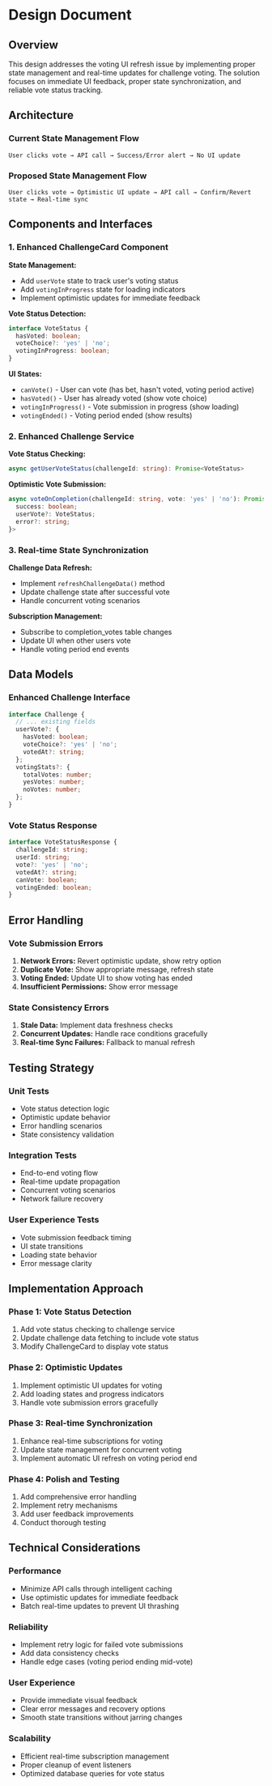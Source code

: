# Design Document

## Overview

This design addresses the voting UI refresh issue by implementing proper state management and real-time updates for challenge voting. The solution focuses on immediate UI feedback, proper state synchronization, and reliable vote status tracking.

## Architecture

### Current State Management Flow
```
User clicks vote → API call → Success/Error alert → No UI update
```

### Proposed State Management Flow
```
User clicks vote → Optimistic UI update → API call → Confirm/Revert state → Real-time sync
```

## Components and Interfaces

### 1. Enhanced ChallengeCard Component

**State Management:**
- Add `userVote` state to track user's voting status
- Add `votingInProgress` state for loading indicators
- Implement optimistic updates for immediate feedback

**Vote Status Detection:**
```typescript
interface VoteStatus {
  hasVoted: boolean;
  voteChoice?: 'yes' | 'no';
  votingInProgress: boolean;
}
```

**UI States:**
- `canVote()` - User can vote (has bet, hasn't voted, voting period active)
- `hasVoted()` - User has already voted (show vote choice)
- `votingInProgress()` - Vote submission in progress (show loading)
- `votingEnded()` - Voting period ended (show results)

### 2. Enhanced Challenge Service

**Vote Status Checking:**
```typescript
async getUserVoteStatus(challengeId: string): Promise<VoteStatus>
```

**Optimistic Vote Submission:**
```typescript
async voteOnCompletion(challengeId: string, vote: 'yes' | 'no'): Promise<{
  success: boolean;
  userVote?: VoteStatus;
  error?: string;
}>
```

### 3. Real-time State Synchronization

**Challenge Data Refresh:**
- Implement `refreshChallengeData()` method
- Update challenge state after successful vote
- Handle concurrent voting scenarios

**Subscription Management:**
- Subscribe to completion_votes table changes
- Update UI when other users vote
- Handle voting period end events

## Data Models

### Enhanced Challenge Interface
```typescript
interface Challenge {
  // ... existing fields
  userVote?: {
    hasVoted: boolean;
    voteChoice?: 'yes' | 'no';
    votedAt?: string;
  };
  votingStats?: {
    totalVotes: number;
    yesVotes: number;
    noVotes: number;
  };
}
```

### Vote Status Response
```typescript
interface VoteStatusResponse {
  challengeId: string;
  userId: string;
  vote?: 'yes' | 'no';
  votedAt?: string;
  canVote: boolean;
  votingEnded: boolean;
}
```

## Error Handling

### Vote Submission Errors
1. **Network Errors:** Revert optimistic update, show retry option
2. **Duplicate Vote:** Show appropriate message, refresh state
3. **Voting Ended:** Update UI to show voting has ended
4. **Insufficient Permissions:** Show error message

### State Consistency Errors
1. **Stale Data:** Implement data freshness checks
2. **Concurrent Updates:** Handle race conditions gracefully
3. **Real-time Sync Failures:** Fallback to manual refresh

## Testing Strategy

### Unit Tests
- Vote status detection logic
- Optimistic update behavior
- Error handling scenarios
- State consistency validation

### Integration Tests
- End-to-end voting flow
- Real-time update propagation
- Concurrent voting scenarios
- Network failure recovery

### User Experience Tests
- Vote submission feedback timing
- UI state transitions
- Loading state behavior
- Error message clarity

## Implementation Approach

### Phase 1: Vote Status Detection
1. Add vote status checking to challenge service
2. Update challenge data fetching to include vote status
3. Modify ChallengeCard to display vote status

### Phase 2: Optimistic Updates
1. Implement optimistic UI updates for voting
2. Add loading states and progress indicators
3. Handle vote submission errors gracefully

### Phase 3: Real-time Synchronization
1. Enhance real-time subscriptions for voting
2. Update state management for concurrent voting
3. Implement automatic UI refresh on voting period end

### Phase 4: Polish and Testing
1. Add comprehensive error handling
2. Implement retry mechanisms
3. Add user feedback improvements
4. Conduct thorough testing

## Technical Considerations

### Performance
- Minimize API calls through intelligent caching
- Use optimistic updates for immediate feedback
- Batch real-time updates to prevent UI thrashing

### Reliability
- Implement retry logic for failed vote submissions
- Add data consistency checks
- Handle edge cases (voting period ending mid-vote)

### User Experience
- Provide immediate visual feedback
- Clear error messages and recovery options
- Smooth state transitions without jarring changes

### Scalability
- Efficient real-time subscription management
- Proper cleanup of event listeners
- Optimized database queries for vote status